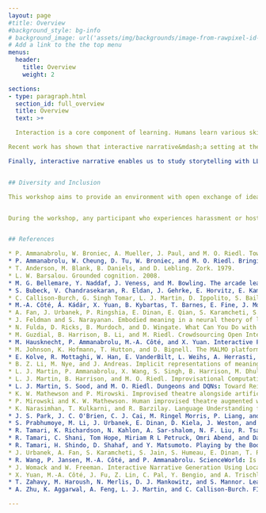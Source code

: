 ```yaml
---
layout: page
#title: Overview
#background_style: bg-info
# background_image: url('assets/img/backgrounds/image-from-rawpixel-id-1199650-jpeg.jpg')
# Add a link to the the top menu
menus:
  header:
    title: Overview
    weight: 2

sections:
- type: paragraph.html
  section_id: full_overview
  title: Overview
  text: >+

  Interaction is a core component of learning. Humans learn various skills&mdash;including language, vision, and motor skills&mdash;more effectively through interactive media  [Feldman and Narayanan, 2004; Barsalou, 2008; Tamari et al., 2020]. In the realm of machine learning, interactive environments have served as cornerstones in the quest to develop more robust algorithms for learning agents across many ML sub-communities. Environments like the Atari Learning Environment (ALE) [Bellemare et al., 2013] and Malmo [Johnson et al., 2016] have enabled the development of game-playing agents that perform complex tasks based on raw video inputs, and more recently, THOR [Kolve et al., 2017] and other embodied environments have extended that development to agents embodied in simulated 3D worlds. However, relatively few such environments ground observations or actions in language.<br /> 

Recent work has shown that interactive narrative&mdash;a setting at the intersection of natural language processing and generation, storytelling, and sequential decision making&mdash;provides an opportunity to develop situated language learning agents that span these fields [Narasimhan et al., 2015; Côté et al., 2018; Fulda et al., 2017; Zahavy et al., 2018; Hausknecht et al., 2020; Wang et al., 2022]. Interactive narratives have likewise been used to probe large language models (LLM) capabilities to evaluate progress [Li et al., 2021; Tamari et al., 2022; Bubeck et al., 2023; Park et al., 2023]. We use 'interactive narratives' to refer to scenarios in which a narrative unfolds sequentially, driven by an agent's interactions. These interactions may be fully language based&mdash;the agent "perceives" and "speaks" in the simulation using only text&mdash;or multimodal. Examples include but are not limited to text-adventure games like _Zork_ [Anderson et al., 1979], improvisational storytelling [(Martin et al., 2016, 2017; Mathewson and Mirowski, 2017], situated dialogue [Urbanek et al., 2019], tabletop roleplaying games like _Dungeons and Dragons_ [Martin et al., 2018; Callison-Burch et al., 2022; Zhu et al., 2023], and interactive question answering in these worlds [Yuan et al., 2019]. To infer the context and objectives of these narratives, humans bring to bear competencies in natural language understanding, commonsense reasoning, and deduction. These are competencies that a learning agent must possess or acquire to master the domain.  <br />

Finally, interactive narrative enables us to study storytelling with LLMs. Storytelling is a powerful, age-old form of human communication that, if mastered by machines, could greatly enhance their ability to engage entertainingly with people. It features many of the challenges discussed previously, including _long-term coherence_, and _genre-specific and everyday commonsense reasoning_. Automated storytelling intersects with interactive narrative in several ways, including: generation of language-based environments and scenarios [ (Guzdial et al., 2015; Fan et al., 2019; Tamari et al., 2019; Womack and Freeman, 2019; Ammanabrolu et al., 2020a,b]; improvisational or collaborative in-game storytelling [Martin et al., 2016, 2017; Mirowski and Mathewson, 2019]; or persona-driven situated dialogue [Urbanek et al., 2019; Prabhumoye et al., 2020; Callison-Burch et al., 2022; Park et al., 2023] for NPCs.


## Diversity and Inclusion

This workshop aims to provide an environment with open exchange of ideas, freedom of thought and expression, and respectful scientific debate. Thus harassment and hostile behavior (Including but not limited to harassment based on race, gender, religion, age, color, appearance, national origin, ancestry, disability, sexual orientation, or gender identity.) are unwelcome in the workshop.  <br /> <br />


During the workshop, any participant who experiences harassment or hostile behavior may contact any of our organizing committee members, the organizers will take actions upon the situation to make sure we have a diverse, inclusive and friendly environment.


## References

* P. Ammanabrolu, W. Broniec, A. Mueller, J. Paul, and M. O. Riedl. Toward Automated Quest Generationin Text-Adventure Games. 2020a.
* P. Ammanabrolu, W. Cheung, D. Tu, W. Broniec, and M. O. Riedl. Bringing Stories Alive: Generating Interactive Fiction Worlds. 2020b.
* T. Anderson, M. Blank, B. Daniels, and D. Lebling. Zork. 1979.
* L. W. Barsalou. Grounded cognition. 2008.
* M. G. Bellemare, Y. Naddaf, J. Veness, and M. Bowling. The arcade learning environment: An evaluation platform for general agents. 2013.
* S. Bubeck, V. Chandrasekaran, R. Eldan, J. Gehrke, E. Horvitz, E. Kamar, P. Lee, Y. T. Lee, Y. Li, S. Lundberg, et al. Sparks of artificial general intelligence: Early experiments with GPT-4. 2023.
* C. Callison-Burch, G. Singh Tomar, L. J. Martin, D. Ippolito, S. Bailis, and D. Reitter. Dungeons and Dragons as a Dialogue Challenge for Artificial Intelligence. 2022.
* M.-A. Côté, ́Á. Kádár, X. Yuan, B. Kybartas, T. Barnes, E. Fine, J. Moore, M. Hausknecht, L. E.Asri, M. Adada, W. Tay, and A. Trischler. Textworld: A learning environment for text-based games. 2018.
* A. Fan, J. Urbanek, P. Ringshia, E. Dinan, E. Qian, S. Karamcheti, S. Prabhumoye, D. Kiela, T. Rocktaschel,A. Szlam, and Others. Generating Interactive Worlds with Text. 2019.
* J. Feldman and S. Narayanan. Embodied meaning in a neural theory of language. 2004.
* N. Fulda, D. Ricks, B. Murdoch, and D. Wingate. What Can You Do with a Rock? Affordance Extraction via Word Embeddings. 2017.
* M. Guzdial, B. Harrison, B. Li, and M. Riedl. Crowdsourcing Open Interactive Narrative. 2015.
* M. Hausknecht, P. Ammanabrolu, M.-A. Côté, and X. Yuan. Interactive Fiction Games: A Colossal Adventure. 2019.
* M. Johnson, K. Hofmann, T. Hutton, and D. Bignell. The MALMO platform for artificial intelligence experimentation. 2016.
* E. Kolve, R. Mottaghi, W. Han, E. VanderBilt, L. Weihs, A. Herrasti, D. Gordon, Y. Zhu, A. Gupta, andA. Farhadi. AI2-THOR: An Interactive 3D Environment for Visual AI. 2017.
* B. Z. Li, M. Nye, and J. Andreas. Implicit representations of meaning in neural language models. 2021.
* L. J. Martin, P. Ammanabrolu, X. Wang, S. Singh, B. Harrison, M. Dhuliawala, P. Tambwekar, A. Mehta, R. Arora, N. Dass, C. Purdy, and M. O. Riedl. Improvisational Storytelling Agents. 2017.
* L. J. Martin, B. Harrison, and M. O. Riedl. Improvisational Computational Storytelling in Open Worlds. 2016.
* L. J. Martin, S. Sood, and M. O. Riedl. Dungeons and DQNs: Toward Reinforcement Learning Agents that Play Tabletop Roleplaying Games. 2018.
* K. W. Mathewson and P. Mirowski. Improvised theatre alongside artificial intelligences. 2017.
* P. Mirowski and K. W. Mathewson. Human improvised theatre augmented with artificial intelligence. 2019.
* K. Narasimhan, T. Kulkarni, and R. Barzilay. Language Understanding for Text-based Games Using Deep Reinforcement Learning. 2015.
* J. S. Park, J. C. O'Brien, C. J. Cai, M. Ringel Morris, P. Liang, and M. S. Bernstein. Generative agents: Interactive simulacra of human behavior. 2023.
* S. Prabhumoye, M. Li, J. Urbanek, E. Dinan, D. Kiela, J. Weston, and A. Szlam. I love your chain mail! making knights smile in a fantasy game world: Open-domain goal-orientated dialogue agents. 2020.
* R. Tamari, K. Richardson, N. Kahlon, A. Sar-shalom, N. F. Liu, R. Tsarfaty, and D. Shahaf. Dyna-bAbI: unlocking bAbI’s potential with dynamic synthetic benchmarking. 2022.
* R. Tamari, C. Shani, Tom Hope, Miriam R L Petruck, Omri Abend, and Dafna Shahaf. 2020. Language (re)modelling: Towards embodied language understanding.
* R. Tamari, H. Shindo, D. Shahaf, and Y. Matsumoto. Playing by the Book: An Interactive Game Approach for Action Graph Extraction from Text. 2019.
* J. Urbanek, A. Fan, S. Karamcheti, S. Jain, S. Humeau, E. Dinan, T. Rocktäschel, D. Kiela, A. Szlam, andJ. Weston. Learning to Speak and Act in a Fantasy Text Adventure Game. 2019.
* R. Wang, P. Jansen, M.-A. Côté, and P. Ammanabrolu. ScienceWorld: Is your agent smarter than a 5th grader? 2022.
* J. Womack and W. Freeman. Interactive Narrative Generation Using Location and Genre Specific Context. 2019.
* X. Yuan, M.-A. Côté, J. Fu, Z. Lin, C. Pal, Y. Bengio, and A. Trischler. Interactive Language Learning by Question Answering. 2019.
* T. Zahavy, M. Haroush, N. Merlis, D. J. Mankowitz, and S. Mannor. Learn What Not to Learn: Action Elimination with Deep Reinforcement Learning. 2018.
* A. Zhu, K. Aggarwal, A. Feng, L. J. Martin, and C. Callison-Burch. FIREBALL: A Dataset of Dungeons and Dragons Actual-Play with Structured Game State Information. 2023.

---
```

